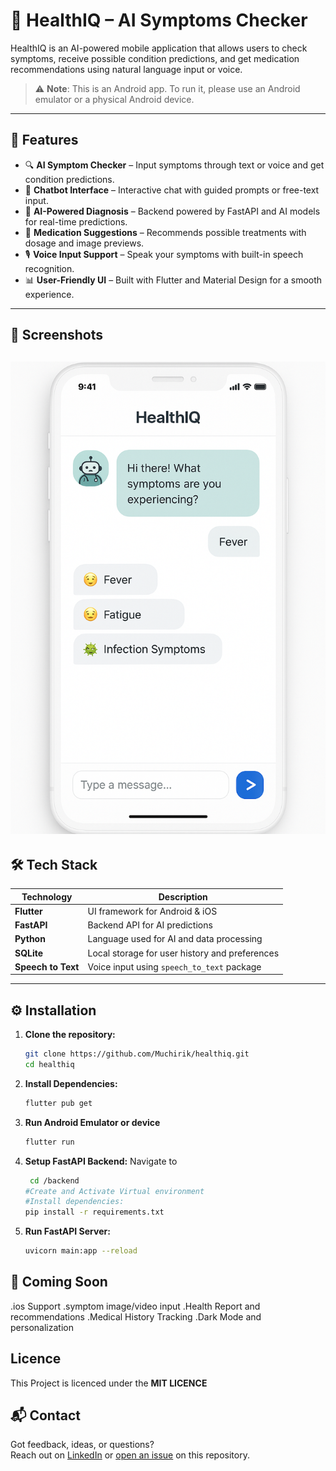 # 🤖 HealthIQ – AI Symptoms Checker

HealthIQ is an AI-powered mobile application that allows users to check symptoms, receive possible condition predictions, and get medication recommendations using natural language input or voice.

> ⚠️ **Note**: This is an Android app. To run it, please use an Android emulator or a physical Android device.

---

## 🚀 Features

- 🔍 **AI Symptom Checker** – Input symptoms through text or voice and get condition predictions.
- 💬 **Chatbot Interface** – Interactive chat with guided prompts or free-text input.
- 🧠 **AI-Powered Diagnosis** – Backend powered by FastAPI and AI models for real-time predictions.
- 💊 **Medication Suggestions** – Recommends possible treatments with dosage and image previews.
- 🎙️ **Voice Input Support** – Speak your symptoms with built-in speech recognition.
- 📊 **User-Friendly UI** – Built with Flutter and Material Design for a smooth experience.

---

## 📱 Screenshots

![healthiqchatbot.png](healthiq_flutter/assets/images/healthiqchatbot.png)
---

## 🛠 Tech Stack

| Technology | Description |
|------------|-------------|
| **Flutter** | UI framework for Android & iOS |
| **FastAPI** | Backend API for AI predictions |
| **Python** | Language used for AI and data processing |
| **SQLite** | Local storage for user history and preferences |
| **Speech to Text** | Voice input using `speech_to_text` package |

---

## ⚙️ Installation

1. **Clone the repository:**
   ```bash
   git clone https://github.com/Muchirik/healthiq.git
   cd healthiq
2. **Install Dependencies:**
   ```bash
   flutter pub get
3. **Run Android Emulator or device**
   ```bash
   flutter run
4. **Setup FastAPI Backend:**
   Navigate to 
   ```bash  
    cd /backend
   #Create and Activate Virtual environment
   #Install dependencies:
   pip install -r requirements.txt
5. **Run FastAPI Server:**
   ```bash
   uvicorn main:app --reload

## 🔮 Coming Soon
.ios Support
.symptom image/video input
.Health Report and recommendations
.Medical History Tracking
.Dark Mode and personalization


## Licence
This Project is licenced under the **MIT LICENCE**

## 📬 Contact

Got feedback, ideas, or questions?  
Reach out on [LinkedIn](https://www.linkedin.com/in/kenneth-muchiri-muongi/) or [open an issue](https://github.com/Muchirik/HealthIQ/issues) on this repository.



   
